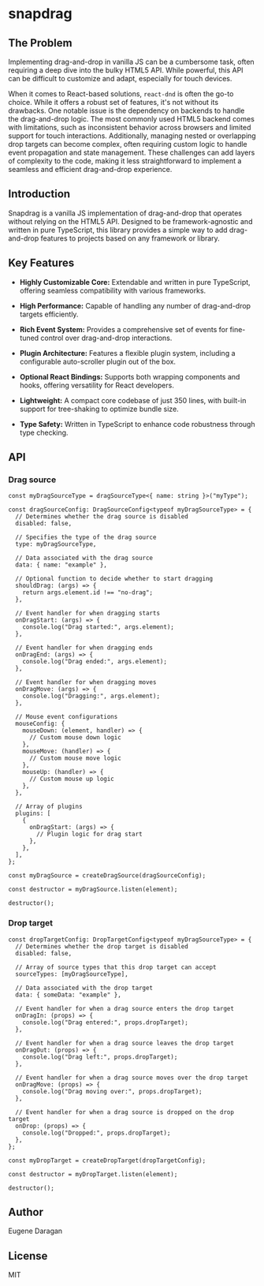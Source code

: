 # snapdrag

## The Problem

Implementing drag-and-drop in vanilla JS can be a cumbersome task, often requiring a deep dive into the bulky HTML5 API. While powerful, this API can be difficult to customize and adapt, especially for touch devices.

When it comes to React-based solutions, `react-dnd` is often the go-to choice. While it offers a robust set of features, it's not without its drawbacks. One notable issue is the dependency on backends to handle the drag-and-drop logic. The most commonly used HTML5 backend comes with limitations, such as inconsistent behavior across browsers and limited support for touch interactions. Additionally, managing nested or overlapping drop targets can become complex, often requiring custom logic to handle event propagation and state management. These challenges can add layers of complexity to the code, making it less straightforward to implement a seamless and efficient drag-and-drop experience.

## Introduction
Snapdrag is a vanilla JS implementation of drag-and-drop that operates without relying on the HTML5 API. Designed to be framework-agnostic and written in pure TypeScript, this library provides a simple way to add drag-and-drop features to projects based on any framework or library.

## Key Features

- **Highly Customizable Core:** Extendable and written in pure TypeScript, offering seamless compatibility with various frameworks.

- **High Performance:** Capable of handling any number of drag-and-drop targets efficiently.

- **Rich Event System:** Provides a comprehensive set of events for fine-tuned control over drag-and-drop interactions.

- **Plugin Architecture:** Features a flexible plugin system, including a configurable auto-scroller plugin out of the box.

- **Optional React Bindings:** Supports both wrapping components and hooks, offering versatility for React developers.

- **Lightweight:** A compact core codebase of just 350 lines, with built-in support for tree-shaking to optimize bundle size.

- **Type Safety:** Written in TypeScript to enhance code robustness through type checking.

## API

### Drag source

```
const myDragSourceType = dragSourceType<{ name: string }>("myType");

const dragSourceConfig: DragSourceConfig<typeof myDragSourceType> = {
  // Determines whether the drag source is disabled
  disabled: false,

  // Specifies the type of the drag source
  type: myDragSourceType,

  // Data associated with the drag source
  data: { name: "example" },

  // Optional function to decide whether to start dragging
  shouldDrag: (args) => {
    return args.element.id !== "no-drag";
  },

  // Event handler for when dragging starts
  onDragStart: (args) => {
    console.log("Drag started:", args.element);
  },

  // Event handler for when dragging ends
  onDragEnd: (args) => {
    console.log("Drag ended:", args.element);
  },

  // Event handler for when dragging moves
  onDragMove: (args) => {
    console.log("Dragging:", args.element);
  },

  // Mouse event configurations
  mouseConfig: {
    mouseDown: (element, handler) => {
      // Custom mouse down logic
    },
    mouseMove: (handler) => {
      // Custom mouse move logic
    },
    mouseUp: (handler) => {
      // Custom mouse up logic
    },
  },

  // Array of plugins
  plugins: [
    {
      onDragStart: (args) => {
        // Plugin logic for drag start
      },
    },
  ],
};

const myDragSource = createDragSource(dragSourceConfig);

const destructor = myDragSource.listen(element);

destructor();
```

### Drop target


```
const dropTargetConfig: DropTargetConfig<typeof myDragSourceType> = {
  // Determines whether the drop target is disabled
  disabled: false,

  // Array of source types that this drop target can accept
  sourceTypes: [myDragSourceType],

  // Data associated with the drop target
  data: { someData: "example" },

  // Event handler for when a drag source enters the drop target
  onDragIn: (props) => {
    console.log("Drag entered:", props.dropTarget);
  },

  // Event handler for when a drag source leaves the drop target
  onDragOut: (props) => {
    console.log("Drag left:", props.dropTarget);
  },

  // Event handler for when a drag source moves over the drop target
  onDragMove: (props) => {
    console.log("Drag moving over:", props.dropTarget);
  },

  // Event handler for when a drag source is dropped on the drop target
  onDrop: (props) => {
    console.log("Dropped:", props.dropTarget);
  },
};

const myDropTarget = createDropTarget(dropTargetConfig);

const destructor = myDropTarget.listen(element);

destructor();
```


## Author

Eugene Daragan

## License

MIT
